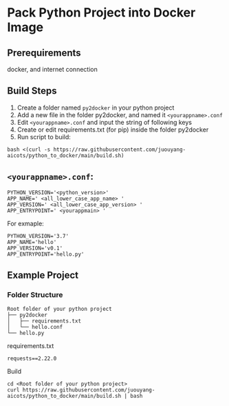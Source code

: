 # Pack Python Project into Docker Image

## Prerequirements
docker, and internet connection 

## Build Steps

1. Create a folder named `py2docker` in your python project 
2. Add a new file in the folder py2docker, and named it `<yourappname>.conf`
3. Edit `<yourappname>.conf` and input the string of following keys
4. Create or edit requirements.txt (for pip) inside the folder py2docker
5. Run script to build:
```
bash <(curl -s https://raw.githubusercontent.com/juouyang-aicots/python_to_docker/main/build.sh)
```

## `<yourappname>.conf`:
``` 
PYTHON_VERSION='<python_version>' 
APP_NAME=' <all_lower_case_app_name> ' 
APP_VERSION=' <all_lower_case_app_version> ' 
APP_ENTRYPOINT=' <yourappmain> ' 
``` 
For exmaple: 
``` 
PYTHON_VERSION='3.7' 
APP_NAME='hello' 
APP_VERSION='v0.1' 
APP_ENTRYPOINT='hello.py' 
``` 


## Example Project 
### Folder Structure 

```
Root folder of your python project 
├── py2docker 
│   ├── requirements.txt 
│   └── hello.conf 
└── hello.py 
 ```
 
requirements.txt 
```
requests==2.22.0 
```

Build 

```
cd <Root folder of your python project>
curl https://raw.githubusercontent.com/juouyang-aicots/python_to_docker/main/build.sh | bash
```
